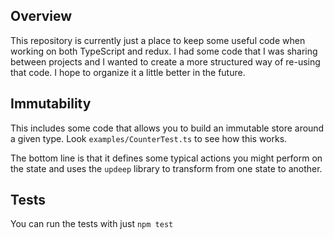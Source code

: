 ## Overview

This repository is currently just a place to keep some useful code
when working on both TypeScript and redux.  I had some code that I was
sharing between projects and I wanted to create a more structured way
of re-using that code.  I hope to organize it a little better in the
future.

## Immutability

This includes some code that allows you to build an immutable store
around a given type.  Look `examples/CounterTest.ts` to see how this
works.

The bottom line is that it defines some typical actions you might
perform on the state and uses the `updeep` library to transform from
one state to another.

## Tests

You can run the tests with just `npm test`
